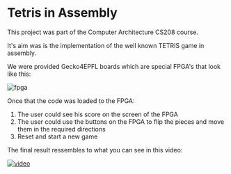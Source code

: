 # Tetris in Assembly

This project was part of the Computer Architecture CS208 course.

It's aim was is the implementation of the well known TETRIS game in assembly.

We were provided Gecko4EPFL boards which are special FPGA's that look like this:

![fpga](https://github.com/abiola123/TetrisNios2AssemblyEPFL_BA3_ArchOrd/blob/master/Media/Screenshot%20from%202022-06-13%2017-43-13.png)

Once that the code was loaded to the FPGA:

1. The user could see his score on the screen of the FPGA
2. The user could use the buttons on the FPGA to flip the pieces and move them in the required directions
3. Reset and start a new game

The final result ressembles to what you can see in this video:

[![video](https://imgur.com/a/AZsKuDw)](https://youtu.be/I7pAttwhQZk)
